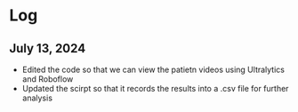 # Log

## July 13, 2024
* Edited the code so that we can view the patietn videos using Ultralytics and Roboflow
* Updated the scirpt so that it records the results into a .csv file for further analysis